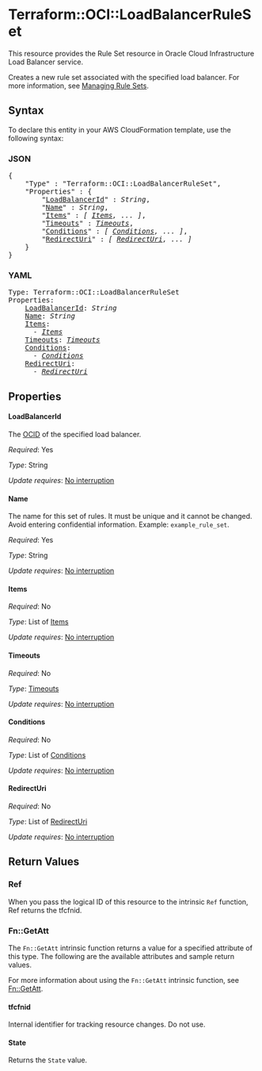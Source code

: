 # Terraform::OCI::LoadBalancerRuleSet

This resource provides the Rule Set resource in Oracle Cloud Infrastructure Load Balancer service.

Creates a new rule set associated with the specified load balancer. For more information, see
[Managing Rule Sets](https://docs.cloud.oracle.com/iaas/Content/Balance/Tasks/managingrulesets.htm).

## Syntax

To declare this entity in your AWS CloudFormation template, use the following syntax:

### JSON

<pre>
{
    "Type" : "Terraform::OCI::LoadBalancerRuleSet",
    "Properties" : {
        "<a href="#loadbalancerid" title="LoadBalancerId">LoadBalancerId</a>" : <i>String</i>,
        "<a href="#name" title="Name">Name</a>" : <i>String</i>,
        "<a href="#items" title="Items">Items</a>" : <i>[ <a href="items.md">Items</a>, ... ]</i>,
        "<a href="#timeouts" title="Timeouts">Timeouts</a>" : <i><a href="timeouts.md">Timeouts</a></i>,
        "<a href="#conditions" title="Conditions">Conditions</a>" : <i>[ <a href="conditions.md">Conditions</a>, ... ]</i>,
        "<a href="#redirecturi" title="RedirectUri">RedirectUri</a>" : <i>[ <a href="redirecturi.md">RedirectUri</a>, ... ]</i>
    }
}
</pre>

### YAML

<pre>
Type: Terraform::OCI::LoadBalancerRuleSet
Properties:
    <a href="#loadbalancerid" title="LoadBalancerId">LoadBalancerId</a>: <i>String</i>
    <a href="#name" title="Name">Name</a>: <i>String</i>
    <a href="#items" title="Items">Items</a>: <i>
      - <a href="items.md">Items</a></i>
    <a href="#timeouts" title="Timeouts">Timeouts</a>: <i><a href="timeouts.md">Timeouts</a></i>
    <a href="#conditions" title="Conditions">Conditions</a>: <i>
      - <a href="conditions.md">Conditions</a></i>
    <a href="#redirecturi" title="RedirectUri">RedirectUri</a>: <i>
      - <a href="redirecturi.md">RedirectUri</a></i>
</pre>

## Properties

#### LoadBalancerId

The [OCID](https://docs.cloud.oracle.com/iaas/Content/General/Concepts/identifiers.htm) of the specified load balancer.

_Required_: Yes

_Type_: String

_Update requires_: [No interruption](https://docs.aws.amazon.com/AWSCloudFormation/latest/UserGuide/using-cfn-updating-stacks-update-behaviors.html#update-no-interrupt)

#### Name

The name for this set of rules. It must be unique and it cannot be changed. Avoid entering confidential information.  Example: `example_rule_set`.

_Required_: Yes

_Type_: String

_Update requires_: [No interruption](https://docs.aws.amazon.com/AWSCloudFormation/latest/UserGuide/using-cfn-updating-stacks-update-behaviors.html#update-no-interrupt)

#### Items

_Required_: No

_Type_: List of <a href="items.md">Items</a>

_Update requires_: [No interruption](https://docs.aws.amazon.com/AWSCloudFormation/latest/UserGuide/using-cfn-updating-stacks-update-behaviors.html#update-no-interrupt)

#### Timeouts

_Required_: No

_Type_: <a href="timeouts.md">Timeouts</a>

_Update requires_: [No interruption](https://docs.aws.amazon.com/AWSCloudFormation/latest/UserGuide/using-cfn-updating-stacks-update-behaviors.html#update-no-interrupt)

#### Conditions

_Required_: No

_Type_: List of <a href="conditions.md">Conditions</a>

_Update requires_: [No interruption](https://docs.aws.amazon.com/AWSCloudFormation/latest/UserGuide/using-cfn-updating-stacks-update-behaviors.html#update-no-interrupt)

#### RedirectUri

_Required_: No

_Type_: List of <a href="redirecturi.md">RedirectUri</a>

_Update requires_: [No interruption](https://docs.aws.amazon.com/AWSCloudFormation/latest/UserGuide/using-cfn-updating-stacks-update-behaviors.html#update-no-interrupt)

## Return Values

### Ref

When you pass the logical ID of this resource to the intrinsic `Ref` function, Ref returns the tfcfnid.

### Fn::GetAtt

The `Fn::GetAtt` intrinsic function returns a value for a specified attribute of this type. The following are the available attributes and sample return values.

For more information about using the `Fn::GetAtt` intrinsic function, see [Fn::GetAtt](https://docs.aws.amazon.com/AWSCloudFormation/latest/UserGuide/intrinsic-function-reference-getatt.html).

#### tfcfnid

Internal identifier for tracking resource changes. Do not use.

#### State

Returns the <code>State</code> value.

